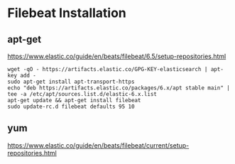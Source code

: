 # Filebeat Installation

## apt-get
https://www.elastic.co/guide/en/beats/filebeat/6.5/setup-repositories.html

```
wget -qO - https://artifacts.elastic.co/GPG-KEY-elasticsearch | apt-key add -
sudo apt-get install apt-transport-https
echo "deb https://artifacts.elastic.co/packages/6.x/apt stable main" | tee -a /etc/apt/sources.list.d/elastic-6.x.list
apt-get update && apt-get install filebeat
sudo update-rc.d filebeat defaults 95 10
```

## yum
https://www.elastic.co/guide/en/beats/filebeat/current/setup-repositories.html
